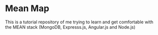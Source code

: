 # Mean Map

This is a tutorial repository of me trying to learn and get comfortable with the MEAN stack (MongoDB, Expresss.js, 
Angular.js and Node.js)

